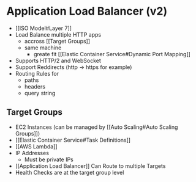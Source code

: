 # Application Load Balancer (v2)
- [[ISO Model#Layer 7]]
- Load Balance multiple HTTP apps 
	- accross [[Target Groups]]
	- same machine
		- greate fit  [[Elastic Container Service#Dynamic Port Mapping]]
- Supports HTTP/2 and WebSocket
- Support Reddirects (http -> https for example)
- Routing Rules for
	- paths
	- headers
	- query string

## Target Groups
- EC2 Instances (can be managed by [[Auto Scaling#Auto Scaling Groups]])
- [[Elastic Container Service#Task Definitions]]
- [[AWS Lambda]]
- IP Addresses
	- Must be private IPs
- [[Application Load Balancer]] Can Route to multiple Targets
- Health Checks are at the target group level